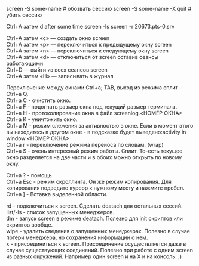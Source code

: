 
screen -S some-name  # обозвать сессию
screen -S some-name -X quit  # убить сессию

Ctrl+A затем d
after some time
screen -ls
screen -r 20673.pts-0.srv

Ctrl+A затем «c» — создать окно screen  
Ctrl+A затем «p» — переключиться к предыдущему окну screen  
Ctrl+A затем «n» — переключиться к следующему окну screen  
Ctrl+A затем «d» — отключиться от screen оставив сеансы работающими  
Ctrl+D — выйти из всех сеансов screen  
Ctrl+A затем «H» — записывать в журнал   
  
Переключение между окнами Ctrl+a; TAB, выход из режима сплит - Ctrl+a Q.   
Ctrl+a C - очистить окно.  
Ctrl+a F - подогнать размер окна под текущий размер терминала.  
Ctrl+a H - протоколирование окна в файл screenlog.<НОМЕР ОКНА>  
Ctrl+a K - уничтожить окно.  
Ctrl+a M - режим слежения за активностью в окне. Если в момент этого вы находитесь в другом окне - в подсказке будет выведено:activity in window <НОМЕР ОКНА>  
Ctrl+a r - переключение режима переноса по словам. (wrap)  
Ctrl+a S - очень интересный режим работы. Сплит. То-есть текущее окно разделяется на две части и в обоих можно открыть по новому окну.   

Ctrl+a ? - помощь  
Ctrl+a Esc - режим скроллинга. Он же режим копирования. Для копирования подведите курсор к нужному месту и нажмите пробел.  
Ctrl+a ] - Вставка выделенной области.   

rd - подключиться к screen. Сделать deatach для остальных сессий.  
list/-ls - список запущенных менеджеров.  
dm - запуск screen в режиме deatach. Полезно для init скриптов или скриптов вообще.  
wipe - удалить сведения о запущенных менеджерах. Полезно в случае потери менеджера, но сохранения информации о нем.  
x - присоединиться к screen. Присоединение осуществляется даже в случае существующих соединений. Полезно при работе с одним screen из разных окружений. Например один screen и на X и на консоль. ;)   

